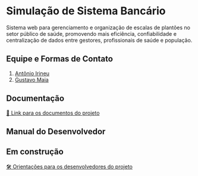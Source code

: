 # Simulação de Sistema Bancário

Sistema web para gerenciamento e organização de escalas de plantões no setor público de saúde, promovendo mais eficiência, confiabilidade e centralização de dados entre gestores, profissionais de saúde e população.

## Equipe e Formas de Contato

1. [Antônio Irineu](https://github.com/AntonioIrineuFilho)
2. [Gustavo Maia](https://github.com/gusttavokr)

## Documentação

[📄 Link para os documentos do projeto](doc)

## Manual do Desenvolvedor

## Em construção
[🛠️ Orientações para os desenvolvedores do projeto]()
